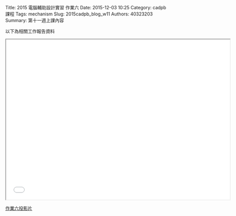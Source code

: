 Title: 2015 電腦輔助設計實習 作業六
Date: 2015-12-03 10:25
Category: cadpb 課程
Tags: mechanism
Slug: 2015cadpb_blog_w11
Authors: 40323203
Summary: 第十一週上課內容

以下為相關工作報告資料

<iframe src="cadp_w11_lecture.html" width="700" height="500"></iframe>

<p><a href="cadp_w11_lecture.html" target="_blank">作業六投影片</a></p>


